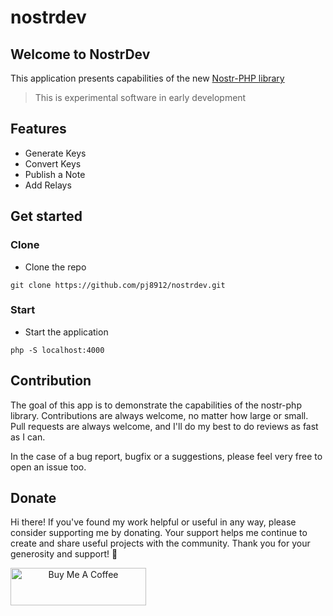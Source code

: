 # nostrdev

<h2>Welcome to  NostrDev</h2>

This application presents capabilities of the new [Nostr-PHP library](https://github.com/swentel/nostr-php/)

>  This is experimental software in early development 

## Features
- Generate Keys
- Convert Keys
- Publish a Note
- Add Relays

## Get started
### Clone 
- Clone the repo
 ``` 
 git clone https://github.com/pj8912/nostrdev.git
 ```
### Start
- Start the application
```shell
php -S localhost:4000
```

## Contribution

The goal of this app is to demonstrate the capabilities of the nostr-php library. Contributions are always welcome, no matter how large or small. Pull requests are always welcome, and I'll do my best to do reviews as fast as I can. 

In the case of a bug report, bugfix or a suggestions, please feel very free to open an issue too.


## Donate

Hi there! If you've found my work helpful or useful in any way, please consider supporting me by donating. Your support helps me continue to create and share useful projects with the community. Thank you for your generosity and support! :handshake:


<a href="https://www.buymeacoffee.com/gjohnpinto" target="_blank" align="center"><img src="https://cdn.buymeacoffee.com/buttons/v2/default-yellow.png" alt="Buy Me A Coffee" style="height: 60px !important;width: 217px !important;" ></a>



